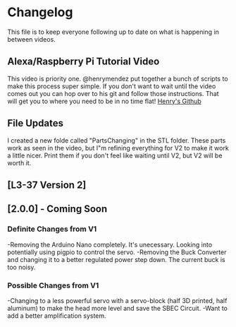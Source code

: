 # Changelog
This file is to keep everyone following up to date on what is happening in between videos. 

## Alexa/Raspberry Pi Tutorial Video
This video is priority one.   @henrymendez put together a bunch of scripts to make this process super simple.  If you don't want to wait until the video comes out you can hop over to his git and follow those instructions. That will get you to where you need to be in no time flat! [Henry's Github](https://github.com/henrymendez/l3-37-alexa_patchbots) 

## File Updates
I created a new folde called "PartsChanging" in the STL folder.  These parts work as seen in the video, but I"m refining everything for V2 to make it work a little nicer.  Print them if you don't feel like waiting until V2, but V2 will be worth it. 

## [L3-37 Version 2]

## [2.0.0] - Coming Soon
### Definite Changes from V1
-Removing the Arduino Nano completely.  It's unecessary.  Looking into potentially using pigpio to control the servo. 
-Removing the Buck Converter and changing it to a better regulated power step down. The current buck is too noisy. 

### Possible Changes from V1
-Changing to a less powerful servo with a servo-block (half 3D printed, half aluminum) to make the head more level and save the SBEC Circuit. 
-Want to add a better amplification system.  
